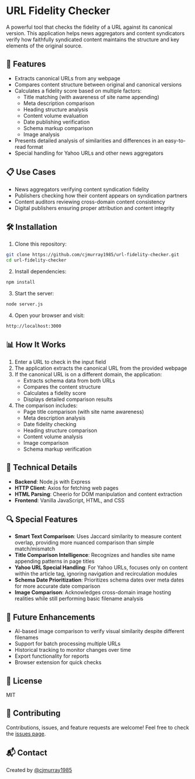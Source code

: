 # URL Fidelity Checker

A powerful tool that checks the fidelity of a URL against its canonical version. This application helps news aggregators and content syndicators verify how faithfully syndicated content maintains the structure and key elements of the original source.

## 🌟 Features

- Extracts canonical URLs from any webpage
- Compares content structure between original and canonical versions
- Calculates a fidelity score based on multiple factors:
  - Title matching (with awareness of site name appending)
  - Meta description comparison
  - Heading structure analysis
  - Content volume evaluation
  - Date publishing verification
  - Schema markup comparison
  - Image analysis
- Presents detailed analysis of similarities and differences in an easy-to-read format
- Special handling for Yahoo URLs and other news aggregators

## 📋 Use Cases

- News aggregators verifying content syndication fidelity
- Publishers checking how their content appears on syndication partners
- Content auditors reviewing cross-domain content consistency
- Digital publishers ensuring proper attribution and content integrity

## 🛠️ Installation

1. Clone this repository:
```bash
git clone https://github.com/cjmurray1985/url-fidelity-checker.git
cd url-fidelity-checker
```

2. Install dependencies:
```bash
npm install
```

3. Start the server:
```bash
node server.js
```

4. Open your browser and visit:
```
http://localhost:3000
```

## 📊 How It Works

1. Enter a URL to check in the input field
2. The application extracts the canonical URL from the provided webpage
3. If the canonical URL is on a different domain, the application:
   - Extracts schema data from both URLs
   - Compares the content structure
   - Calculates a fidelity score
   - Displays detailed comparison results
4. The comparison includes:
   - Page title comparison (with site name awareness)
   - Meta description analysis
   - Date fidelity checking
   - Heading structure comparison
   - Content volume analysis
   - Image comparison
   - Schema markup verification

## 🧪 Technical Details

- **Backend**: Node.js with Express
- **HTTP Client**: Axios for fetching web pages
- **HTML Parsing**: Cheerio for DOM manipulation and content extraction
- **Frontend**: Vanilla JavaScript, HTML, and CSS

## 🔍 Special Features

- **Smart Text Comparison**: Uses Jaccard similarity to measure content overlap, providing more nuanced comparison than simple match/mismatch
- **Title Comparison Intelligence**: Recognizes and handles site name appending patterns in page titles
- **Yahoo URL Special Handling**: For Yahoo URLs, focuses only on content within the article tag, ignoring navigation and recirculation modules
- **Schema Date Prioritization**: Prioritizes schema dates over meta dates for more accurate date comparison
- **Image Comparison**: Acknowledges cross-domain image hosting realities while still performing basic filename analysis

## 🔮 Future Enhancements

- AI-based image comparison to verify visual similarity despite different filenames
- Support for batch processing multiple URLs
- Historical tracking to monitor changes over time
- Export functionality for reports
- Browser extension for quick checks

## 📝 License

MIT

## 🤝 Contributing

Contributions, issues, and feature requests are welcome! Feel free to check the [issues page](https://github.com/cjmurray1985/url-fidelity-checker/issues).

## 📬 Contact

Created by [@cjmurray1985](https://github.com/cjmurray1985)
